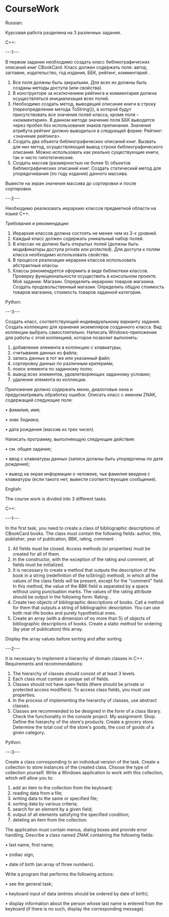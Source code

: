 # CourseWork
Russian:

Курсовая работа разделена на 3 различных задания.

C++:

---1---

В первом задании необходимо создать класс библиографических описаний книг CBookCard. Класс должен содержать поля: автор, заглавие, издательство, год издания, ББК, рейтинг, комментарий . 
  1.	Все поля должны быть закрытыми. Для всех их должны быть созданы методы доступа (или свойства). 
  2.	В конструкторе за исключением рейтинга и комментария должна осуществляться инициализация всех полей. 
  3.	Необходимо создать метод, выводящий описание книги в строку (переопределение метода ToString()), в которой будут присутствовать все значения полей класса, кроме поля – «комментария».
  В данном методе значение поля ББК выводится через пробел без использования знаков препинания.
  Значения атрибута рейтинг должно выводиться в следующей форме: Рейтинг:    <значение   рейтинга>.
  4.	Создать два объекта библиографических описаний книг. Вызвать для них метод, осуществляющий вывод строки библиографического описания.
  Можно использовать как реально существующие книги, так и чисто гипотетические.
  5.	Создать массив (размерностью не более 5) объектов библиографических описаний книг. Создать статический метод для упорядочивания (по году издания) данного массива.
     
  Вывести на экран значения массива до сортировки и после сортировки.
  
---2---

Необходимо реализовать иерархию классов предметной области на языке C++.

  Требования и рекомендации:
  1.	Иерархия классов должна состоять не менее чем из 3-х уровней. 
  2.	Каждый класс должен содержать уникальный набор полей. 
  3.	В классах не должно быть открытых полей (должны быть модификаторы доступа private или protected). Для доступа к полям класса необходимо использовать свойства.
  4.	В процессе реализации иерархии классов использовать абстрактные классы.
  5.	Классы рекомендуется оформить в виде библиотеки классов. Проверку функциональности осуществить в консольном проекте.
Моё задание:
Магазин. Определить иерархию товаров магазина. Создать продовольственный магазин. Определить общую стоимость товаров магазина, стоимость товаров заданной категории.

Python:

---3---

Создать класс, соответствующий индивидуальному варианту задания. Создать коллекцию для хранения экземпляров созданного класса.
Вид коллекции выбрать самостоятельно. Написать Windows-приложение для работы с этой коллекцией, которое позволит выполнять:
  1.	добавление элемента в коллекцию с клавиатуры;
  2.	считывание данных из файла;
  3.	запись данных в тот же или указанный файл;
  4.	сортировку данных по различным критериям;
  5.	поиск элемента по заданному полю;
  6.	вывод всех элементов, удовлетворяющих заданному условию;
  7.	удаление элемента из коллекции.
     
Приложение должно содержать меню, диалоговые окна и предусматривать обработку ошибок.
Описать класс с именем ZNAK, содержащий следующие поля:
  
  •	фамилия, имя;
  
  •	знак Зодиака;
  
  •	дата рождения (массив из трех чисел).
  
Написать программу, выполняющую следующие действия:

  •	см. общее задание;
  
  •	ввод с клавиатуры данных (записи должны быть упорядочены по дате рождения);
  
  •	вывод на экран информации о человеке, чья фамилия введена с клавиатуры (если такого нет, вывести соответствующее сообщение).

English:

The course work is divided into 3 different tasks.

C++:

---1---

In the first task, you need to create a class of bibliographic descriptions of CBookCard books. The class must contain the following fields: author, title, publisher, year of publication, BBK, rating, comment .
  1. All fields must be closed. Access methods (or properties) must be created for all of them.
  2. In the constructor, with the exception of the rating and comment, all fields must be initialized.
  3. It is necessary to create a method that outputs the description of the book in a string (redefinition of the toString() method), in which all the values of the class fields will be present, except for the "comment" field.
  In this method, the value of the BBK field is separated by a space without using punctuation marks.
  The values of the rating attribute should be output in the following form: Rating: <rating value>.
  4. Create two objects of bibliographic descriptions of books. Call a method for them that outputs a string of bibliographic description.
  You can use both real-life books and purely hypothetical ones.
  5. Create an array (with a dimension of no more than 5) of objects of bibliographic descriptions of books. Create a static method for ordering (by year of publication) this array.
     
  Display the array values before sorting and after sorting.

---2---

It is necessary to implement a hierarchy of domain classes in C++.
  Requirements and recommendations:
  1. The hierarchy of classes should consist of at least 3 levels.
  2. Each class must contain a unique set of fields.
  3. Classes should not have open fields (there should be private or protected access modifiers). To access class fields, you must use properties.
  4. In the process of implementing the hierarchy of classes, use abstract classes.
  5. Classes are recommended to be designed in the form of a class library. Check the functionality in the console project.
My assignment:
Shop. Define the hierarchy of the store's products. Create a grocery store. Determine the total cost of the store's goods, the cost of goods of a given category.

Python:

---3---

Create a class corresponding to an individual version of the task. Create a collection to store instances of the created class.
Choose the type of collection yourself. Write a Windows application to work with this collection, which will allow you to:
  1. add an item to the collection from the keyboard;
  2. reading data from a file;
  3. writing data to the same or specified file;
  4. sorting data by various criteria;
  5. search for an element by a given field;
  6. output of all elements satisfying the specified condition;
  7. deleting an item from the collection.
     
The application must contain menus, dialog boxes and provide error handling.
Describe a class named ZNAK containing the following fields:

  • last name, first name;
  
  • zodiac sign;
  
  • date of birth (an array of three numbers).
  
Write a program that performs the following actions:

  • see the general task;
  
  • keyboard input of data (entries should be ordered by date of birth);
  
  • display information about the person whose last name is entered from the keyboard (if there is no such, display the corresponding message).














